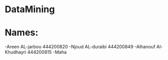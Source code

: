 # DataMining

# Names:
-Areen AL-jarbou 444200820
-Njoud AL-duraibi 444200849
-Alhanouf Al-Khudhayri 444200815
-Maha
